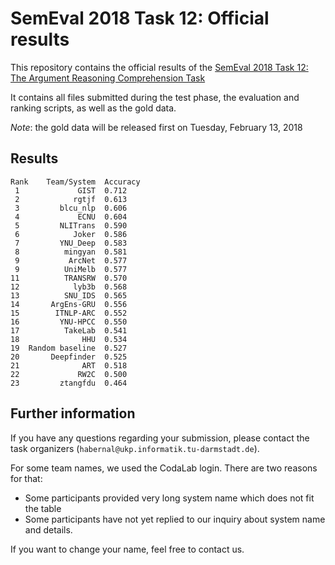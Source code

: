 # SemEval 2018 Task 12: Official results

This repository contains the official results of the [SemEval 2018 Task 12: The Argument Reasoning Comprehension Task](https://competitions.codalab.org/competitions/17327)

It contains all files submitted during the test phase, the evaluation and ranking scripts, as well as the gold data.

*Note*: the gold data will be released first on Tuesday, February 13, 2018

## Results

```
Rank    Team/System  Accuracy
 1             GIST  0.712
 2            rgtjf  0.613
 3         blcu_nlp  0.606
 4             ECNU  0.604
 5         NLITrans  0.590
 6            Joker  0.586
 7         YNU_Deep  0.583
 8          mingyan  0.581
 9           ArcNet  0.577
 9          UniMelb  0.577
11          TRANSRW  0.570
12            lyb3b  0.568
13          SNU_IDS  0.565
14       ArgEns-GRU  0.556
15        ITNLP-ARC  0.552
16         YNU-HPCC  0.550
17          TakeLab  0.541
18              HHU  0.534
19  Random baseline  0.527
20       Deepfinder  0.525
21              ART  0.518
22             RW2C  0.500
23         ztangfdu  0.464
```

## Further information

If you have any questions regarding your submission, please contact the task organizers (`habernal@ukp.informatik.tu-darmstadt.de`).

For some team names, we used the CodaLab login. There are two reasons for that:

* Some participants provided very long system name which does not fit the table
* Some participants have not yet replied to our inquiry about system name and details.

If you want to change your name, feel free to contact us.
